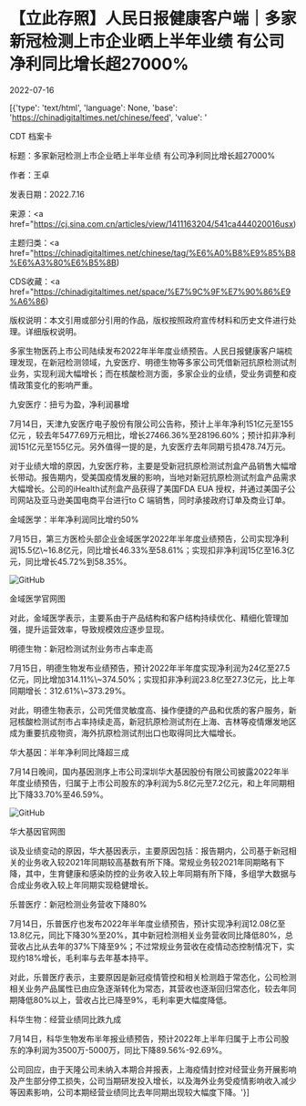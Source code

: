 # 【立此存照】人民日报健康客户端｜多家新冠检测上市企业晒上半年业绩 有公司净利同比增长超27000%

2022-07-16

[{'type': 'text/html', 'language': None, 'base': 'https://chinadigitaltimes.net/chinese/feed', 'value': '

CDT 档案卡

标题：多家新冠检测上市企业晒上半年业绩 有公司净利同比增长超27000%

作者：王卓

发表日期：2022.7.16

来源：<a href="https://cj.sina.com.cn/articles/view/1411163204/541ca444020016usx)

主题归类：<a href="https://chinadigitaltimes.net/chinese/tag/%E6%A0%B8%E9%85%B8%E6%A3%80%E6%B5%8B)

CDS收藏：<a href="https://chinadigitaltimes.net/space/%E7%9C%9F%E7%90%86%E9%A6%86)

版权说明：本文引用或部分引用的作品，版权按照政府宣传材料和历史文件进行处理。详细版权说明。





多家生物医药上市公司陆续发布2022年半年度业绩预告。人民日报健康客户端梳理发现，在新冠检测领域，九安医疗、明德生物等多家公司凭借新冠抗原检测试剂业务，实现利润大幅增长；而在核酸检测方面，多家企业的业绩，受业务调整和疫情政策变化的影响严重。

九安医疗：扭亏为盈，净利润暴增

7月14日，天津九安医疗电子股份有限公司公告称，预计上半年净利151亿元至155亿元 ，较去年5477.69万元相比，增长27466.36%至28196.60%；预计扣非净利润151亿元至155亿元。另外值得一提的是，九安医疗去年同期亏损478.74万元。

对于业绩大增的原因，九安医疗称，主要是受新冠抗原检测试剂盒产品销售大幅增长带动。报告期内，受美国疫情发展的影响，当地对新冠抗原检测试剂盒产品需求大幅增长。公司的iHealth试剂盒产品获得了美国FDA EUA 授权，并通过美国子公司网站及亚马逊美国电商平台进行to C 端销售，同时承接政府订单及商业订单。

金域医学：半年净利润同比增约50%

7月15日，第三方医检头部企业金域医学2022年半年度业绩预告，公司实现净利润15.5亿\\~16.8亿元，同比增长46.33%至58.61%；实现扣非净利润15亿至16.3亿元，同比增长45.72%到58.35%。

![GitHub](https://chinadigitaltimes.net/chinese/files/2022/07/post-684415-62d337ab4bbd1.)

金域医学官网图

对此，金域医学表示，主要系由于产品结构和客户结构持续优化、精细化管理加强，提升运营效率，导致规模效应逐步显现。

明德生物：新冠检测试剂业务市占率走高

7月15日，明德生物发布业绩预告，预计2022年半年度实现净利润为24亿至27.5亿元，同比增加314.11%\\~374.50%；实现扣非净利润23.8亿至27.3亿元，比上年同期增长：312.61%\\~373.29%。

对此，明德生物表示，公司凭借灵敏度高、操作便捷的产品和优质的客户服务，新冠核酸检测试剂市占率持续走高，新冠抗原检测试剂在上海、吉林等疫情爆发地区成为重要抗疫物资，海外抗原检测试剂出口也取得同比大幅增长。

华大基因：半年净利同比降超三成

7月14日晚间，国内基因测序上市公司深圳华大基因股份有限公司披露2022年半年度业绩预告，归属于上市公司股东的净利润为5.8亿元至7.2亿元，和上年同期相比下降33.70%至46.59%。

![GitHub](https://chinadigitaltimes.net/chinese/files/2022/07/post-684415-62d337ab59911.)

华大基因官网图

谈及业绩变动的原因，华大基因表示，主要原因包括：报告期内，公司基于新冠相关的业务收入较2021年同期较高基数有所下降。常规业务较2021年同期略有下降，其中，生育健康和感染防控的业务收入较上年同期有所下降，多组学大数据与合成业务收入较上年同期实现稳健增长。

乐普医疗：新冠检测业务营收下降80%

7月14日，乐普医疗也发布2022年半年度业绩预告，预计实现净利润12.08亿至13.8亿元，同比下降30%至20%，其中新冠检测相关业务营收同比降低80%，总营收占比从去年的37%下降至9%；不过常规业务营收在疫情动态控制情况下，实现约18%增长，毛利率与去年基本持平。

对此，乐普医疗表示，主要原因是新冠疫情管控和相关检测趋于常态化，公司检测相关业务产品属性已由应急逐渐转化为常态，其营收也逐渐回归常态化，较去年同期降低80%以上，营收占比已降至9%，毛利率更大幅度降低。

科华生物：经营业绩同比跌九成

7月14日，科华生物发布半年报业绩预告，预计2022年上半年归属于上市公司股东的净利润为3500万-5000万，同比下降89.56%-92.69%。

公司回应，由于天隆公司未纳入本期合并报表，上海疫情封控对经营业务开展影响及产生部分停工损失，公司当期研发投入增长，以及海外业务受疫情影响收入减少等因素影响，公司本期经营业绩同比去年同期出现较大幅度下降。'}]